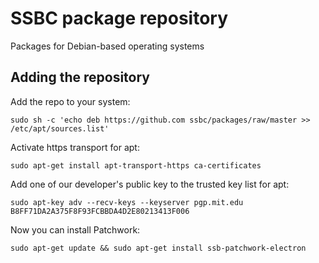 # SSBC package repository

Packages for Debian-based operating systems

## Adding the repository

Add the repo to your system:

	sudo sh -c 'echo deb https://github.com ssbc/packages/raw/master >> /etc/apt/sources.list'

Activate https transport for apt:

	sudo apt-get install apt-transport-https ca-certificates

Add one of our developer's public key to the trusted key list for apt:

	sudo apt-key adv --recv-keys --keyserver pgp.mit.edu B8FF71DA2A375F8F93FCBBDA4D2E80213413F006

Now you can install Patchwork:

	sudo apt-get update && sudo apt-get install ssb-patchwork-electron

